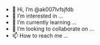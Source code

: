 - 👋 Hi, I’m @ak007lvfsjfdb
- 👀 I’m interested in ...
- 🌱 I’m currently learning ...
- 💞️ I’m looking to collaborate on ...
- 📫 How to reach me ...

<!---
ak007lvfsjfdb/ak007lvfsjfdb is a ✨ special ✨ repository because its `README.md` (this file) appears on your GitHub profile.
You can click the Preview link to take a look at your changes.
--->
